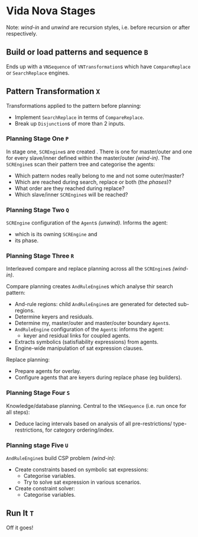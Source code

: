 # Vida Nova Stages

Note: _wind-in_ and _unwind_ are recursion styles, i.e. before recursion
or after respectively.

## Build or load patterns and sequence `B`

Ends up with a `VNSequence` of `VNTransformation`s which have 
`CompareReplace` or `SearchReplace` engines.

## Pattern Transformation `X`

Transformations applied to the pattern before planning:
 - Implement `SearchReplace` in terms of `CompareReplace`.
 - Break up `Disjunction`s of more than 2 inputs.

### Planning Stage One `P`

In stage one, `SCREngine`s are created . There is one for master/outer and
one for every slave/inner defined within the master/outer _(wind-in)_. The
`SCREngine`s scan their pattern tree and categorise the agents:
 - Which pattern nodes really belong to me and not some outer/master?
 - Which are reached during search, replace or both (the _phases_)?
 - What order are they reached during replace?
 - Which slave/inner `SCREngine`s will be reached?
 
### Planning Stage Two `Q`

`SCREngine` configuration of the `Agent`s _(unwind)_. Informs the agent:
 - which is its owning `SCREngine` and
 - its phase.
 
### Planning Stage Three `R`

Interleaved compare and replace planning across all the `SCREngine`s _(wind-in)_. 

Compare planning creates `AndRuleEngine`s which analyse thir search 
pattern:
 - And-rule regions: child `AndRuleEngine`s are generated for detected
   sub-regions.
 - Determine keyers and residuals.
 - Determine my, master/outer and master/outer boundary `Agent`s.
 - `AndRuleEngine` configuration of the `Agent`s: informs the agent:
   - keyer and residual links for coupled agents.
 - Extracts symbolics (satisfiability expressions) from agents.
 - Engine-wide manipulation of sat expression clauses.
 
Replace planning:
 - Prepare agents for overlay.
 - Configure agents that are keyers during replace phase (eg builders).
 
### Planning Stage Four `S`

Knowledge/database planning. Central to the `VNSequence` (i.e. run once 
for all steps):
 - Deduce lacing intervals based on analysis of all pre-restrictions/
   type-restrictions, for category ordering/index.
 
### Planning stage Five `U`

`AndRuleEngine`s build CSP problem _(wind-in)_:
 - Create constraints based on symbolic sat expressions:
   - Categorise variables.
   - Try to solve sat expression in various scenarios.
 - Create constraint solver:
   - Categorise variables.

## Run It `T`

Off it goes!

